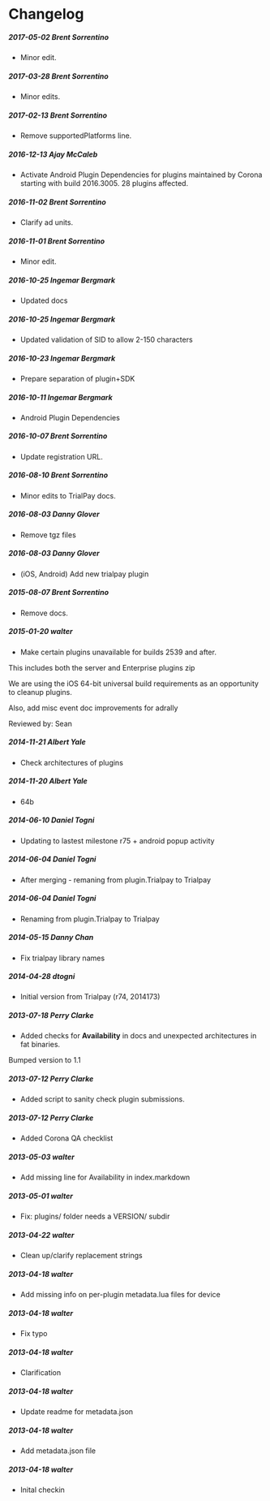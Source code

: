 # Changelog
##### 2017-05-02  Brent Sorrentino
 * Minor edit.

##### 2017-03-28  Brent Sorrentino
 * Minor edits.

##### 2017-02-13  Brent Sorrentino
 * Remove supportedPlatforms line.

##### 2016-12-13  Ajay McCaleb
 * Activate Android Plugin Dependencies for plugins maintained by Corona starting with build 2016.3005. 28 plugins affected.

##### 2016-11-02  Brent Sorrentino
 * Clarify ad units.

##### 2016-11-01  Brent Sorrentino
 * Minor edit.

##### 2016-10-25  Ingemar Bergmark
 * Updated docs

##### 2016-10-25  Ingemar Bergmark
 * Updated validation of SID to allow 2-150 characters

##### 2016-10-23  Ingemar Bergmark
 * Prepare separation of plugin+SDK

##### 2016-10-11  Ingemar Bergmark
 * Android Plugin Dependencies

##### 2016-10-07  Brent Sorrentino
 * Update registration URL.

##### 2016-08-10  Brent Sorrentino
 * Minor edits to TrialPay docs.

##### 2016-08-03  Danny Glover
 * Remove tgz files

##### 2016-08-03  Danny Glover
 * (iOS, Android) Add new trialpay plugin

##### 2015-08-07  Brent Sorrentino
 * Remove docs.

##### 2015-01-20  walter
 * Make certain plugins unavailable for builds 2539 and after.

This includes both the server and Enterprise plugins zip

We are using the iOS 64-bit universal build requirements as an opportunity to cleanup plugins.

Also, add misc event doc improvements for adrally

Reviewed by: Sean

##### 2014-11-21  Albert Yale
 * Check architectures of plugins

##### 2014-11-20  Albert Yale
 * 64b

##### 2014-06-10  Daniel Togni
 * Updating to lastest milestone r75 + android popup activity

##### 2014-06-04  Daniel Togni
 * After merging - remaning from  plugin.Trialpay to Trialpay

##### 2014-06-04  Daniel Togni
 * Renaming from plugin.Trialpay to Trialpay

##### 2014-05-15  Danny Chan
 * Fix trialpay library names

##### 2014-04-28  dtogni
 * Initial version from Trialpay (r74, 2014173)

##### 2013-07-18  Perry Clarke
 * Added checks for __Availability__ in docs and unexpected architectures in fat binaries.

Bumped version to 1.1

##### 2013-07-12  Perry Clarke
 * Added script to sanity check plugin submissions.

##### 2013-07-12  Perry Clarke
 * Added Corona QA checklist

##### 2013-05-03  walter
 * Add missing line for Availability in index.markdown

##### 2013-05-01  walter
 * Fix: plugins/ folder needs a VERSION/ subdir

##### 2013-04-22  walter
 * Clean up/clarify replacement strings

##### 2013-04-18  walter
 * Add missing info on per-plugin metadata.lua files for device

##### 2013-04-18  walter
 * Fix typo

##### 2013-04-18  walter
 * Clarification

##### 2013-04-18  walter
 * Update readme for metadata.json

##### 2013-04-18  walter
 * Add metadata.json file

##### 2013-04-18  walter
 * Inital checkin

